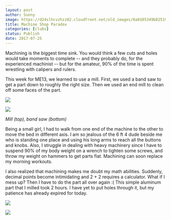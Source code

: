 ```yaml
---
layout: post
author: Sunny
image: https://d24slhcvzhzz82.cloudfront.net/old_images/6a0105349b8251970b01b7c90ad344970b-800wi.jpg
title: Machine Shop Paradox
categories: [clubs]
status: Publish
date: 2017-07-25
---
```



Machining is the biggest time sink. You would think a few cuts and holes would take moments to complete -- and they probably do, for the experienced machinist -- but for the amateur, 90% of the time is spent wrestling with calipers and rulers.

This week for ME13, we learned to use a mill. First, we used a band saw to get a part down to roughly the right size. Then we used an end mill to clean off some faces of the part.


![](https://d24slhcvzhzz82.cloudfront.net/old_images/caltech_as_it_happens/6a0105349b8251970b01b7c90ad358970b.jpg)

![](https://d24slhcvzhzz82.cloudfront.net/old_images/caltech_as_it_happens/6a0105349b8251970b01b7c90ad35c970b.jpg)

*Mill (top), band saw (bottom)*

Being a small girl, I had to walk from one end of the machine to the other to move the bed in different axis. I am so jealous of the 6 ft 4 dude beside me who is standing one place and using his long arms to reach all the buttons and knobs. Also, I struggle in dealing with heavy machinery since I have to suspend 90% of my body weight on a wrench to tighten some screws, and throw my weight on hammers to get parts flat. Machining can soon replace my morning workouts.

I also realized that machining makes me doubt my math abilities. Suddenly, decimal points become intimidating and 2 + 2 requires a calculator. What if I mess up? Then I have to do the part all over again :(
This simple aluminum part that I milled took 2 hours. I have yet to put holes through it, but my patience has already expired for today.


![](https://d24slhcvzhzz82.cloudfront.net/old_images/caltech_as_it_happens/6a0105349b8251970b01b8d29527ac970c.jpg)

![](https://d24slhcvzhzz82.cloudfront.net/old_images/caltech_as_it_happens/6a0105349b8251970b01b8d295279f970c.jpg)
